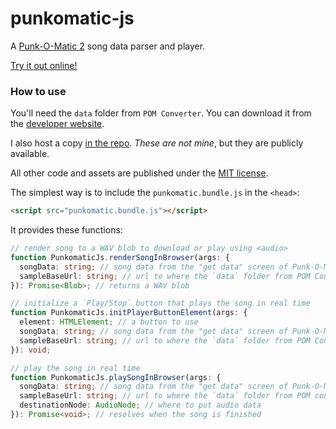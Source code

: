 # punkomatic-js

A [Punk-O-Matic 2] song data parser and player.

[Punk-O-Matic 2]: https://www.evildoggames.com/punk-o-matic-2.html

[Try it out online!](https://iliazeus.github.io/punkomatic-js/)

### How to use

You'll need the `data` folder from `POM Converter`. You can download it from the [developer website].

I also host a copy [in the repo]. _These are not mine_, but they are publicly available.

All other code and assets are published under the [MIT license].

[developer website]: https://www.evildoggames.com/punk-o-matic-2.html
[in the repo]: https://github.com/iliazeus/punkomatic-js/tree/master/data
[MIT license]: https://github.com/iliazeus/punkomatic-js/tree/master/LICENSE

The simplest way is to include the `punkomatic.bundle.js` in the `<head>`:

```html
<script src="punkomatic.bundle.js"></script>
```

It provides these functions:

```ts
// render song to a WAV blob to download or play using <audio>
function PunkomaticJs.renderSongInBrowser(args: {
  songData: string; // song data from the "get data" screen of Punk-O-Matic 2
  sampleBaseUrl: string; // url to where the `data` folder from POM Converter is
}): Promise<Blob>; // returns a WAV blob

// initialize a `Play/Stop` button that plays the song in real time
function PunkomaticJs.initPlayerButtonElement(args: {
  element: HTMLElement; // a button to use
  songData: string; // song data from the "get data" screen of Punk-O-Matic 2
  sampleBaseUrl: string; // url to where the `data` folder from POM Converter is
}): void;

// play the song in real time
function PunkomaticJs.playSongInBrowser(args: {
  songData: string; // song data from the "get data" screen of Punk-O-Matic 2
  sampleBaseUrl: string; // url to where the `data` folder from POM converter is
  destinationNode: AudioNode; // where to put audio data
}): Promise<void>; // resolves when the song is finished
```
